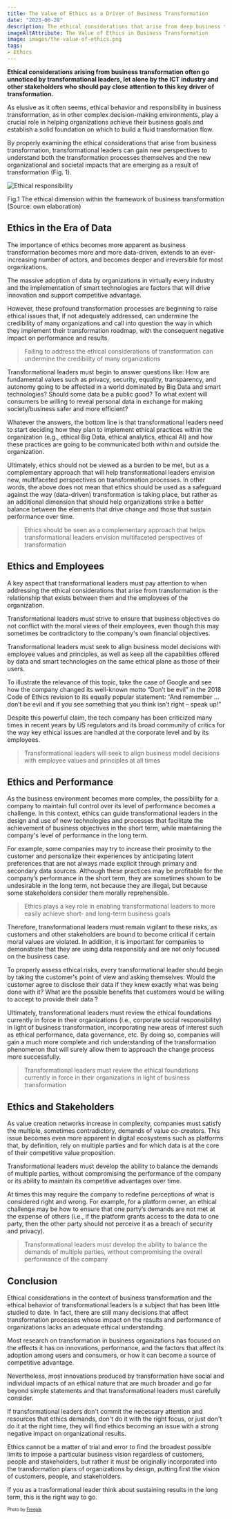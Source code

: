 ```yaml
---
title: The Value of Ethics as a Driver of Business Transformation
date: "2023-06-28"
description: The ethical considerations that arise from deep business transformation often go unnoticed by transformational leaders. However, ethical behavior in business transformation plays an increasingly important role, since it can provide new perspectives to understand both the transformation processes themselves and the new impacts that are emerging.
imageAltAttribute: The Value of Ethics in Business Transformation
image: images/the-value-of-ethics.png
tags:
- Ethics
---
```

**Ethical considerations arising from business transformation often go unnoticed by transformational leaders, let alone by the ICT industry and other stakeholders who should pay close attention to this key driver of transformation.**

As elusive as it often seems, ethical behavior and responsibility in business transformation, as in other complex decision-making environments, play a crucial role in helping organizations achieve their business goals and establish a solid foundation on which to build a fluid transformation flow.

By properly examining the ethical considerations that arise from business transformation, transformational leaders can gain new perspectives to understand both the transformation processes themselves and the new organizational and societal impacts that are emerging as a result of transformation (Fig. 1).


<img src="index_files/the-value-of-ethics-1.png" alt="Ethical responsibility"/>

Fig.1 The ethical dimension within the framework of business transformation (Source: own elaboration)

## Ethics in the Era of Data

The importance of ethics becomes more apparent as business transformation becomes more and more data-driven, extends to an ever-increasing number of actors, and becomes deeper and irreversible for most organizations.

The massive adoption of data by organizations in virtually every industry and the implementation of smart technologies are factors that will drive innovation and support competitive advantage. 

However, these profound transformation processes are beginning to raise ethical issues that, if not adequately addressed, can undermine the credibility of many organizations and call into question the way in which they implement their transformation roadmap, with the consequent negative impact on performance and results.

> Failing to address the ethical considerations of transformation can undermine the credibility of many organizations

Transformational leaders must begin to answer questions like: How are fundamental values such as privacy, security, equality, transparency, and autonomy going to be affected in a world dominated by Big Data and smart technologies? Should some data be a public good? To what extent will consumers be willing to reveal personal data in exchange for making society/business safer and more efficient?

Whatever the answers, the bottom line is that transformational leaders need to start deciding how they plan to implement ethical practices within the organization (e.g., ethical Big Data, ethical analytics, ethical AI) and how these practices are going to be communicated both within and outside the organization.

Ultimately, ethics should not be viewed as a burden to be met, but as a complementary approach that will help transformational leaders envision new, multifaceted perspectives on transformation processes. In other words, the above does not mean that ethics should be used as a safeguard against the way (data-driven) transformation is taking place, but rather as an additional dimension that should help organizations strike a better balance between the elements that drive change and those that sustain performance over time.

> Ethics should be seen as a complementary approach that helps transformational leaders envision multifaceted perspectives of transformation

## Ethics and Employees

A key aspect that transformational leaders must pay attention to when addressing the ethical considerations that arise from transformation is the relationship that exists between them and the employees of the organization.

Transformational leaders must strive to ensure that business objectives do not conflict with the moral views of their employees, even though this may sometimes be contradictory to the company's own financial objectives.

Transformational leaders must seek to align business model decisions with employee values and principles, as well as keep all the capabilities offered by data and smart technologies on the same ethical plane as those of their users.

To illustrate the relevance of this topic, take the case of Google and see how the company changed its well-known motto “Don’t be evil” in the 2018 Code of Ethics revision to its equally popular statement: “And remember … don’t be evil and if you see something that you think isn’t right – speak up!”

Despite this powerful claim, the tech company has been criticized many times in recent years by US regulators and its broad community of critics for the way key ethical issues are handled at the corporate level and by its employees.

> Transformational leaders will seek to align business model decisions with employee values and principles at all times

## Ethics and Performance

As the business environment becomes more complex, the possibility for a company to maintain full control over its level of performance becomes a challenge. In this context, ethics can guide transformational leaders in the design and use of new technologies and processes that facilitate the achievement of business objectives in the short term, while maintaining the company's level of performance in the long term. 

For example, some companies may try to increase their proximity to the customer and personalize their experiences by anticipating latent preferences that are not always made explicit through primary and secondary data sources. Although these practices may be profitable for the company’s performance in the short term, they are sometimes shown to be undesirable in the long term, not because they are illegal, but because some stakeholders consider them morally reprehensible.

> Ethics plays a key role in enabling transformational leaders to more easily achieve short- and long-term business goals

Therefore, transformational leaders must remain vigilant to these risks, as customers and other stakeholders are bound to become critical if certain moral values are violated. In addition, it is important for companies to demonstrate that they are using data responsibly and are not only focused on the business case.

To properly assess ethical risks, every transformational leader should begin by taking the customer's point of view and asking themselves: Would the customer agree to disclose their data if they knew exactly what was being done with it? What are the possible benefits that customers would be willing to accept to provide their data ?

Ultimately, transformational leaders must review the ethical foundations currently in force in their organizations (i.e., corporate social responsibility) in light of business transformation, incorporating new areas of interest such as ethical performance, data governance, etc. By doing so, companies will gain a much more complete and rich understanding of the transformation phenomenon that will surely allow them to approach the change process more successfully.

> Transformational leaders must review the ethical foundations currently in force in their organizations in light of business transformation

## Ethics and Stakeholders

As value creation networks increase in complexity, companies must satisfy the multiple, sometimes contradictory, demands of value co-creators. This issue becomes even more apparent in digital ecosystems such as platforms that, by definition, rely on multiple parties and for which data is at the core of their competitive value proposition.

Transformational leaders must develop the ability to balance the demands of multiple parties, without compromising the performance of the company or its ability to maintain its competitive advantages over time.

At times this may require the company to redefine perceptions of what is considered right and wrong. For example, for a platform owner, an ethical challenge may be how to ensure that one party’s demands are not met at the expense of others (i.e., if the platform grants access to the data to one party, then the other party should not perceive it as a breach of security and privacy).

> Transformational leaders must develop the ability to balance the demands of multiple parties, without compromising the overall performance of the company

## Conclusion

Ethical considerations in the context of business transformation and the ethical behavior of transformational leaders is a subject that has been little studied to date. In fact, there are still many decisions that affect transformation processes whose impact on the results and performance of organizations lacks an adequate ethical understanding.

Most research on transformation in business organizations has focused on the effects it has on innovations, performance, and the factors that affect its adoption among users and consumers, or how it can become a source of competitive advantage. 

Nevertheless, most innovations produced by transformation have social and individual impacts of an ethical nature that are much broader and go far beyond simple statements and that transformational leaders must carefully consider.

If transformational leaders don't commit the necessary attention and resources that ethics demands, don't do it with the right focus, or just don't do it at the right time, they will find ethics becoming an issue with a strong negative impact on organizational results.

Ethics cannot be a matter of trial and error to find the broadest possible limits to impose a particular business vision regardless of customers, people and stakeholders, but rather it must be originally incorporated into the transformation plans of organizations by design, putting first the vision of customers, people, and stakeholders. 

If you as a trasformational leader think about sustaining results in the long term, this is the right way to go.

<p style= "font-size:10px;">Photo by <a href="https://www.freepik.es/foto-gratis/naturaleza-muerta-que-ilustra-concepto-etica_26407570.htm#page=2&query=ethics&position=49&from_view=search&track=sph" target="_blank">Freepik</a></p>
